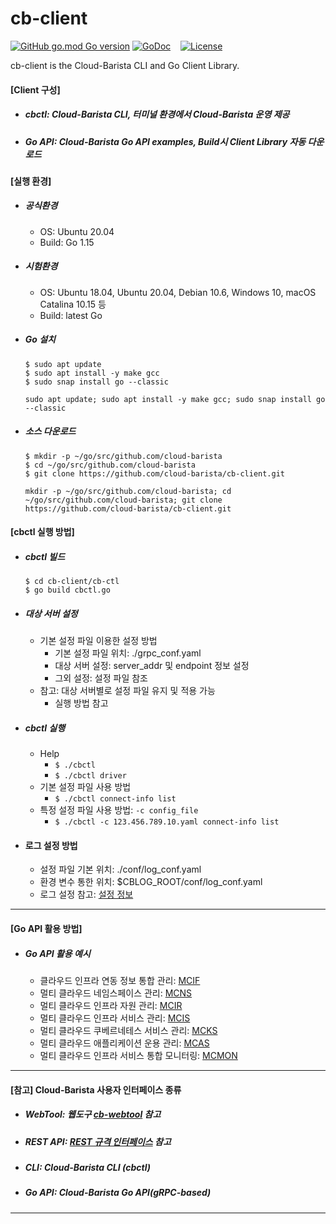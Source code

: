 # cb-client
[![GitHub go.mod Go version](https://img.shields.io/github/go-mod/go-version/cloud-barista/cb-spider?label=go.mod)](https://github.com/cloud-barista/cb-client/blob/main/cb-ctl/go.mod)
[![GoDoc](https://godoc.org/github.com/cloud-barista/cb-client?status.svg)](https://pkg.go.dev/github.com/cloud-barista/cb-client@master)&nbsp;&nbsp;&nbsp;
[![License](https://img.shields.io/badge/License-Apache%202.0-blue.svg)](https://github.com/cloud-barista/cb-client/blob/master/LICENSE)


cb-client is the Cloud-Barista CLI and Go Client Library.

#### [Client 구성]

- ##### cbctl: Cloud-Barista CLI, 터미널 환경에서 Cloud-Barista 운영 제공
- ##### Go API: Cloud-Barista Go API examples, Build시 Client Library 자동 다운로드

#### [실행 환경]

- ##### 공식환경
  - OS: Ubuntu 20.04
  - Build: Go 1.15

- ##### 시험환경
  - OS: Ubuntu 18.04, Ubuntu 20.04, Debian 10.6, Windows 10, macOS Catalina 10.15 등
  - Build: latest Go

- ##### Go 설치
  ```
  $ sudo apt update
  $ sudo apt install -y make gcc
  $ sudo snap install go --classic
  ```
  ` sudo apt update; sudo apt install -y make gcc; sudo snap install go --classic `

- ##### 소스 다운로드
  ```
  $ mkdir -p ~/go/src/github.com/cloud-barista
  $ cd ~/go/src/github.com/cloud-barista
  $ git clone https://github.com/cloud-barista/cb-client.git
  ```
  ` mkdir -p ~/go/src/github.com/cloud-barista; cd ~/go/src/github.com/cloud-barista; git clone https://github.com/cloud-barista/cb-client.git `

#### [cbctl 실행 방법]

- ##### cbctl 빌드
  ```
  $ cd cb-client/cb-ctl
  $ go build cbctl.go
  ```

- ##### 대상 서버 설정
  - 기본 설정 파일 이용한 설정 방법
    - 기본 설정 파일 위치: ./grpc_conf.yaml
    - 대상 서버 설정: server_addr 및 endpoint 정보 설정
    - 그외 설정: 설정 파일 참조
  - 참고: 대상 서버별로 설정 파일 유지 및 적용 가능
    - 실행 방법 참고

- ##### cbctl 실행
  - Help
    - `$ ./cbctl`
    - `$ ./cbctl driver`
  - 기본 설정 파일 사용 방법
    - `$ ./cbctl connect-info list`
  - 특정 설정 파일 사용 방법: `-c config_file`
    - `$ ./cbctl -c 123.456.789.10.yaml connect-info list`

- #### 로그 설정 방법
  - 설정 파일 기본 위치: ./conf/log_conf.yaml
  - 환경 변수 통한 위치: $CBLOG_ROOT/conf/log_conf.yaml  
  - 로그 설정 참고: [설정 정보](https://github.com/cloud-barista/cb-log#%EC%84%A4%EC%A0%95-%EB%B0%A9%EB%B2%95)
  

***

#### [Go API 활용 방법]

- ##### Go API 활용 예시
  - 클라우드 인프라 연동 정보 통합 관리: [MCIF](https://github.com/cloud-barista/cb-client/tree/main/go-api-examples/1.mcif)
  - 멀티 클라우드 네임스페이스 관리: [MCNS](https://github.com/cloud-barista/cb-client/tree/main/go-api-examples/2.mcns)
  - 멀티 클라우드 인프라 자원 관리: [MCIR](https://github.com/cloud-barista/cb-client/tree/main/go-api-examples/3.mcir)
  - 멀티 클라우드 인프라 서비스 관리: [MCIS](https://github.com/cloud-barista/cb-client/tree/main/go-api-examples/4.mcis)
  - 멀티 클라우드 쿠베르네테스 서비스 관리: [MCKS](https://github.com/cloud-barista/cb-client/tree/main/go-api-examples/5.mcks)
  - 멀티 클라우드 애플리케이션 운용 관리: [MCAS](https://github.com/cloud-barista/cb-client/tree/main/go-api-examples/6.mcas)
  - 멀티 클라우드 인프라 서비스 통합 모니터링: [MCMON](github.com/cloud-barista/cb-client/tree/main/go-api-examples/7.mcmon)

***

#### [참고] Cloud-Barista 사용자 인터페이스 종류

-	##### WebTool: 웹도구 [cb-webtool](https://github.com/cloud-barista/cb-webtool) 참고
-	##### REST API: [REST 규격 인터페이스](https://github.com/cloud-barista/docs/blob/master/technical_docs/API/CB-User_REST-API.md) 참고
-	##### CLI: Cloud-Barista CLI (cbctl)
-	##### Go API: Cloud-Barista Go API(gRPC-based)

***
